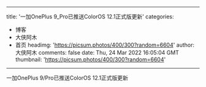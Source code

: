 
---
title: '一加OnePlus 9_Pro已推送ColorOS 12.1正式版更新'
categories: 
 - 博客
 - 大侠阿木
 - 首页
headimg: 'https://picsum.photos/400/300?random=6604'
author: 大侠阿木
comments: false
date: Thu, 24 Mar 2022 16:05:04 GMT
thumbnail: 'https://picsum.photos/400/300?random=6604'
---

<div>   
一加OnePlus 9/Pro已推送ColorOS 12.1正式版更新  
</div>
            